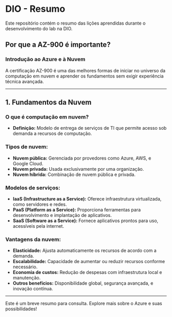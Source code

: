 # DIO - Resumo

Este repositório contém o resumo das lições aprendidas durante o desenvolvimento do lab na DIO.

## Por que a AZ-900 é importante?

### Introdução ao Azure e à Nuvem
A certificação AZ-900 é uma das melhores formas de iniciar no universo da computação em nuvem e aprender os fundamentos sem exigir experiência técnica avançada.

---

## 1. Fundamentos da Nuvem

### O que é computação em nuvem?
- **Definição:** Modelo de entrega de serviços de TI que permite acesso sob demanda a recursos de computação.

### Tipos de nuvem:
- **Nuvem pública:** Gerenciada por provedores como Azure, AWS, e Google Cloud.
- **Nuvem privada:** Usada exclusivamente por uma organização.
- **Nuvem híbrida:** Combinação de nuvem pública e privada.

### Modelos de serviços:
- **IaaS (Infrastructure as a Service):** Oferece infraestrutura virtualizada, como servidores e redes.
- **PaaS (Platform as a Service):** Proporciona ferramentas para desenvolvimento e implantação de aplicativos.
- **SaaS (Software as a Service):** Fornece aplicativos prontos para uso, acessíveis pela internet.

### Vantagens da nuvem:
- **Elasticidade:** Ajusta automaticamente os recursos de acordo com a demanda.
- **Escalabilidade:** Capacidade de aumentar ou reduzir recursos conforme necessário.
- **Economia de custos:** Redução de despesas com infraestrutura local e manutenção.
- **Outros benefícios:** Disponibilidade global, segurança avançada, e inovação contínua.

---

Este é um breve resumo para consulta. Explore mais sobre o Azure e suas possibilidades!
